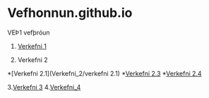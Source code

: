 # Vefhonnun.github.io
VEÞ1 vefþróun

1. [Verkefni 1](Verkefni_1)

2. Verkefni 2

  *[Verkefni 2.1](Verkefni_2/verkefni 2.1)
  *[Verkefni 2.3](Verkefni_2/verkefni-23)
  *[Verkefni 2.4](Verkefni_2/verkefni-24)
  
 3.[Verkefni 3](Verkefni_3)
 4.[Verkefni_4](Verkefni_4)

